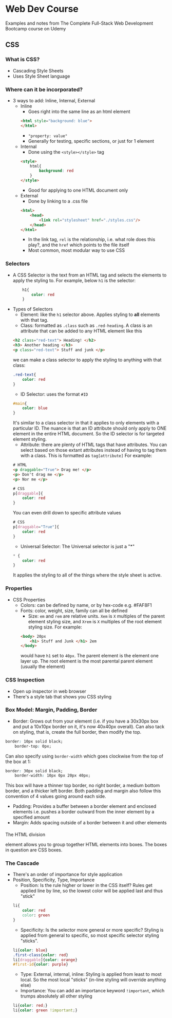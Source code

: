 # Web Dev Course
Examples and notes from The Complete Full-Stack Web Development Bootcamp course on Udemy

## CSS
### What is CSS?
- Cascading Style Sheets
- Uses Style Sheet language

### Where can it be incorporated?
- 3 ways to add: Inline, Internal, External
    - Inline
        - Goes right into the same line as an html element
        ```html
        <html style="background: blue">
        </html>
        ```
        - `"property: value"`
        - Generally for testing, specific sections, or just for 1 element
    - Internal
        - Done using the `<style></style>` tag
        ```html
        <style>
            html{
                background: red
            }
        </style>
        ```
        - Good for applying to one HTML document only
    - External
        - Done by linking to a .css file
        ```html
        <html>
            <head>
                <link rel="stylesheet" href="./styles.css"/>
            </head>
        </html>
        ```
        - In the link tag, `rel` is the relationship, i.e. what role does this play?, and the `href` which points to the file itself
        - Most common, most modular way to use CSS
### Selectors
- A CSS Selector is the text from an HTML tag and selects the elements to apply the styling to.  For example, below `h1` is the selector:
    ```css
        h1{
            color: red
        }
    ```
- Types of Selectors
    - Element: like the `h1` selector above.  Applies styling to **all** elements with that tag.
    - Class: formatted as `.class` such as `.red-heading`.  A class is an attribute that can be added to any HTML element like this 
    ```html
    <h2 class="red-text"> Heading! </h2>
    <h3> Another heading </h3>
    <p class="red-text"> Stuff and junk </p>
    ```
    we can make a class selector to apply the styling to anything with that class:
    ```css
    .red-text{
        color: red
    }
    ```
    - ID Selector: uses the format `#ID`
    ```css
    #main{
        color: blue
    }
    ```
    It's similar to a class selector in that it applies to only elements with a particular ID.  The nuance is that an ID attribute should only apply to ONE element in the entire HTML document.  So the ID selector is for targeted element styling.
    - Attribute: there are plenty of HTML tags that have attributes.  You can select based on those extant attributes instead of having to tag them with a class.  This is formatted as `tag[attribute]` For example:
    ```html
    # HTML
    <p draggable="True"> Drag me! </p>
    <p> Don't drag me </p>
    <p> Nor me </p>
    ```
    ```css
    # CSS
    p[draggable]{
        color: red
    }
    ```
    You can even drill down to specific attribute values
    ```css
    # CSS
    p[draggable="True"]{
        color: red
    }
    ```
    - Universal Selector: The Universal selector is just a "*"
    ```css
    * {
        color: red
    }
    ```
    It applies the styling to all of the things where the style sheet is active.
### Properties
- CSS Properties
    - Colors: can be defined by name, or by hex-code e.g. #FAF8F1
    - Fonts: color, weight, size, family can all be defined
        - Size: `em` and `rem` are relative units.  `Xem` is `X` multiples of the parent element styling size, and `Xrem` is `X` multiples of the root element styling size.  For example:
        ```html
        <body> 20px
            <h1> Stuff and Junk </h1> 2em
        </body>
        ```
        would have `h1` set to `40px`.  The parent element is the element one layer up.  The root element is the most parental parent element (usually the <html> element)
### CSS Inspection
- Open up inspector in web browser
- There's a style tab that shows you CSS styling
### Box Model: Margin, Padding, Border
- Border: Grows out from your element (i.e. if you have a 30x30px box and put a 10x10px border on it, it's now 40x40px overall).  Can also tack on styling, that is, create the full border, then modify the top.
```css
border: 10px solid black;
    border-top: 0px;
```
Can also specify using `border-width` which goes clockwise from the top of the box at 1:
```css
border: 30px solid black;
    border-width: 10px 0px 20px 40px;
```
This box will have a thinner top border, no right border, a medium bottom border, and a thicker left border.  Both padding and margin also follow this convention of 4 values going around each side.
- Padding: Provides a buffer between a border element and enclosed elements i.e. pushes a border outward from the inner element by a specified amount
- Margin: Adds spacing outside of a border between it and other elements
#### <div></div>
The HTML division <div> element allows you to group together HTML elements into boxes.  The boxes in question are CSS boxes.

### The Cascade
- There's an order of importance for style application
- Position, Specificity, Type, Importance
    - Position: Is the rule higher or lower in the CSS itself?  Rules get applied line by line, so the lowest color will be applied last and thus "stick"
    ```css
    li{
        color: red
        color: green
    }
    ```
    - Specificity: Is the selector more general or more specific?  Styling is applied from general to specific, so most specific selector styling "sticks".
    ```css
    li{color: blue}
    .first-class{color: red}
    li[draggable]{color: orange}
    #first-id{color: purple}
    ```
    - Type: External, internal, inline: Styling is applied from least to most local.  So the most local "sticks" (in-line styling will override anything else)
    - Importance: You can add an importance keyword `!important`, which trumps absolutely all other styling
    ```css
    li{color: red;}
    li{color: green !important;}
    ```